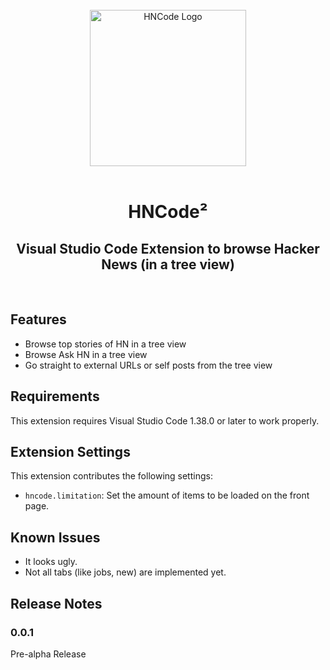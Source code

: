 </br>
<div align="center">
  <img src="https://raw.githubusercontent.com/cer10ty/hncode/master/public/images/HNCode.png" alt="HNCode Logo" height="250px" width="250px"></img>
</div>
</br>
<div align="center">
  <h1>HNCode²</h1>
  <h2>Visual Studio Code Extension to browse Hacker News (in a tree view)</h2>
</div>
</br>

## Features

* Browse top stories of HN in a tree view
* Browse Ask HN in a tree view
* Go straight to external URLs or self posts from the tree view

## Requirements

This extension requires Visual Studio Code 1.38.0 or later to work properly.

## Extension Settings

This extension contributes the following settings:

* `hncode.limitation`: Set the amount of items to be loaded on the front page.

## Known Issues

* It looks ugly.
* Not all tabs (like jobs, new) are implemented yet.

## Release Notes

### 0.0.1

Pre-alpha Release
